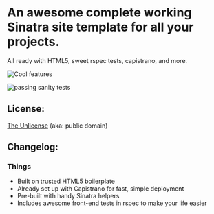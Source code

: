 #  An awesome complete working Sinatra site template for all your projects.

All ready with HTML5, sweet rspec tests, capistrano, and more.

![Cool features](https://img.skitch.com/20110311-n4371d2htgfs9pte7fr5p9djbd.png)

![passing sanity tests](https://img.skitch.com/20110311-xcts587hit4upry1hm8ybh3wgw.png)

## License:

[The Unlicense](http://unlicense.org) (aka: public domain) 

## Changelog:

### Things
* Built on trusted HTML5 boilerplate
* Already set up with Capistrano for fast, simple deployment
* Pre-built with handy Sinatra helpers
* Includes awesome front-end tests in rspec to make your life easier

